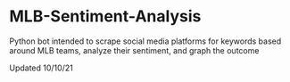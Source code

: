 # MLB-Sentiment-Analysis
Python bot intended to scrape social media platforms for keywords based around MLB teams, analyze their sentiment, and graph the outcome

Updated 10/10/21